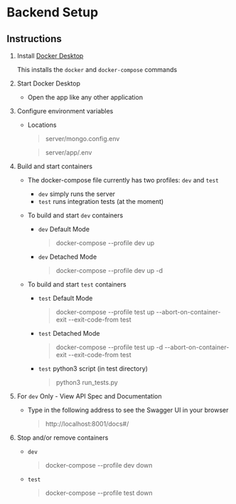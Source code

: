 # Backend Setup

## Instructions
1. Install <a href="https://www.docker.com/products/docker-desktop/">Docker Desktop</a>

    This installs the `docker` and `docker-compose` commands

2. Start Docker Desktop
    - Open the app like any other application

3. Configure environment variables
    - Locations
      > server/mongo.config.env

      > server/app/.env

4. Build and start containers
    - The docker-compose file currently has two profiles: `dev` and `test`
        - `dev` simply runs the server
        - `test` runs integration tests (at the moment)

    - To build and start `dev` containers
        - `dev` Default Mode
          >docker-compose --profile dev up

        - `dev` Detached Mode
          >docker-compose --profile dev up -d

    - To build and start `test` containers
        - `test` Default Mode
          >docker-compose --profile test up --abort-on-container-exit --exit-code-from test

        - `test` Detached Mode
          >docker-compose --profile test up -d --abort-on-container-exit --exit-code-from test
        
        - `test` python3 script (in test directory)
          >python3 run_tests.py

5. For `dev` Only - View API Spec and Documentation

    - Type in the following address to see the Swagger UI in your browser
      >http://localhost:8001/docs#/

6. Stop and/or remove containers
    - `dev`
      >docker-compose --profile dev down
    - `test`
      >docker-compose --profile test down